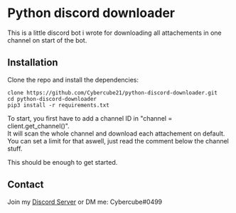
# Python discord downloader


This is a little discord bot i wrote for downloading all attachements in one channel on start of the bot.

## Installation

Clone the repo and install the dependencies:

```shell
clone https://github.com/Cybercube21/python-discord-downloader.git
cd python-discord-downloader
pip3 install -r requirements.txt
```

To start, you first have to add a channel ID in "channel = client.get_channel()".\
It will scan the whole channel and download each attachement on default.\
You can set a limit for that aswell, just read the comment below the channel stuff.

This should be enough to get started.
## Contact 
Join my [Discord Server](https://discord.gg/4XYcD2Jk54) or DM me: Cybercube#0499
